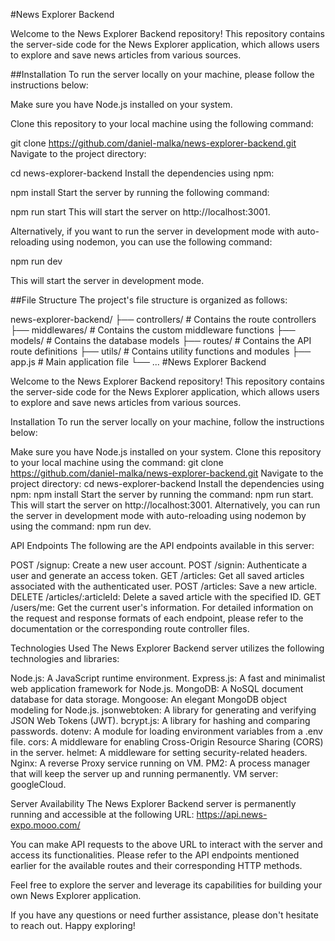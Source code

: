 #News Explorer Backend

Welcome to the News Explorer Backend repository! This repository contains the server-side code for the News Explorer application, which allows users to explore and save news articles from various sources.

##Installation
To run the server locally on your machine, please follow the instructions below:

Make sure you have Node.js installed on your system.

Clone this repository to your local machine using the following command:

git clone https://github.com/daniel-malka/news-explorer-backend.git
Navigate to the project directory:

cd news-explorer-backend
Install the dependencies using npm:

npm install
Start the server by running the following command:

npm run start
This will start the server on http://localhost:3001.

Alternatively, if you want to run the server in development mode with auto-reloading using nodemon, you can use the following command:

npm run dev

This will start the server in development mode.

##File Structure
The project's file structure is organized as follows:

news-explorer-backend/
├── controllers/ # Contains the route controllers
├── middlewares/ # Contains the custom middleware functions
├── models/ # Contains the database models
├── routes/ # Contains the API route definitions
├── utils/ # Contains utility functions and modules
├── app.js # Main application file
└── ...
#News Explorer Backend

Welcome to the News Explorer Backend repository! This repository contains the server-side code for the News Explorer application, which allows users to explore and save news articles from various sources.

Installation
To run the server locally on your machine, follow the instructions below:

Make sure you have Node.js installed on your system.
Clone this repository to your local machine using the command: git clone https://github.com/daniel-malka/news-explorer-backend.git
Navigate to the project directory: cd news-explorer-backend
Install the dependencies using npm: npm install
Start the server by running the command: npm run start. This will start the server on http://localhost:3001.
Alternatively, you can run the server in development mode with auto-reloading using nodemon by using the command: npm run dev.


API Endpoints
The following are the API endpoints available in this server:

POST /signup: Create a new user account.
POST /signin: Authenticate a user and generate an access token.
GET /articles: Get all saved articles associated with the authenticated user.
POST /articles: Save a new article.
DELETE /articles/:articleId: Delete a saved article with the specified ID.
GET /users/me: Get the current user's information.
For detailed information on the request and response formats of each endpoint, please refer to the documentation or the corresponding route controller files.

Technologies Used
The News Explorer Backend server utilizes the following technologies and libraries:

Node.js: A JavaScript runtime environment.
Express.js: A fast and minimalist web application framework for Node.js.
MongoDB: A NoSQL document database for data storage.
Mongoose: An elegant MongoDB object modeling for Node.js.
jsonwebtoken: A library for generating and verifying JSON Web Tokens (JWT).
bcrypt.js: A library for hashing and comparing passwords.
dotenv: A module for loading environment variables from a .env file.
cors: A middleware for enabling Cross-Origin Resource Sharing (CORS) in the server.
helmet: A middleware for setting security-related headers.
Nginx: A reverse Proxy service running on VM.
PM2: A process manager that will keep the server up and running permanently.
VM server: googleCloud.

Server Availability
The News Explorer Backend server is permanently running and accessible at the following URL: https://api.news-expo.mooo.com/

You can make API requests to the above URL to interact with the server and access its functionalities. 
Please refer to the API endpoints mentioned earlier for the available routes and their corresponding HTTP methods.

Feel free to explore the server and leverage its capabilities for building your own News Explorer application.

If you have any questions or need further assistance, please don't hesitate to reach out. Happy exploring!



